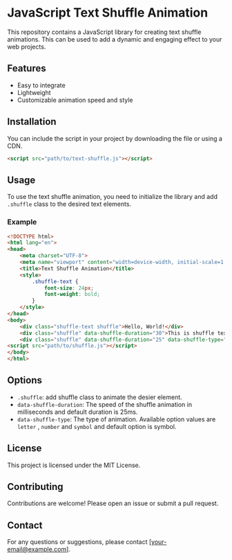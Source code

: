 # JavaScript Text Shuffle Animation

This repository contains a JavaScript library for creating text shuffle animations. This can be used to add a dynamic and engaging effect to your web projects.

## Features

- Easy to integrate
- Lightweight
- Customizable animation speed and style

## Installation

You can include the script in your project by downloading the file or using a CDN.

```html
<script src="path/to/text-shuffle.js"></script>
```

## Usage

To use the text shuffle animation, you need to initialize the library and add `.shuffle` class to the desired text elements.

### Example

```html
<!DOCTYPE html>
<html lang="en">
<head>
    <meta charset="UTF-8">
    <meta name="viewport" content="width=device-width, initial-scale=1.0">
    <title>Text Shuffle Animation</title>
    <style>
        .shuffle-text {
            font-size: 24px;
            font-weight: bold;
        }
    </style>
</head>
<body>
    <div class="shuffle-text shuffle">Hello, World!</div>
    <div class="shuffle" data-shuffle-duration="30">This is shuffle text animation</div>
    <div class="shuffle" data-shuffle-duration="25" data-shuffle-type="symbol">Enjoy!</div>
<script src="path/to/shuffle.js"></script>
</body>
</html>
```

## Options

- `.shuffle`: add shuffle class to animate the desier element.
- `data-shuffle-duration`: The speed of the shuffle animation in milliseconds and default duration is 25ms.
- `data-shuffle-type`: The type of animation. Available option values are `letter` , `number` and `symbol` and default option is symbol.

## License

This project is licensed under the MIT License.

## Contributing

Contributions are welcome! Please open an issue or submit a pull request.

## Contact

For any questions or suggestions, please contact [your-email@example.com].
